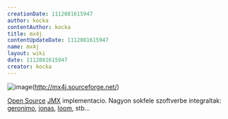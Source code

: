 ```yaml
---
creationDate: 1112081615947 
author: kocka 
contentAuthor: kocka 
title: mx4j 
contentUpdateDate: 1112081615947 
name: mx4j 
layout: wiki 
date: 1112081615947 
creator: kocka 
---
```

![image](http://mx4j.sourceforge.net/images/logo.gif)(http://mx4j.sourceforge.net/)

[Open Source](Open%20Source.html) [JMX](JMX.html) implementacio. Nagyon sokfele szoftverbe integraltak: [geronimo](geronimo.html), [jonas](jonas.html), [loom](loom.html), stb...
